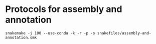 # Protocols for assembly and annotation


```
snakemake -j 100 --use-conda -k -r -p -s snakefiles/assembly-and-annotation.smk
```